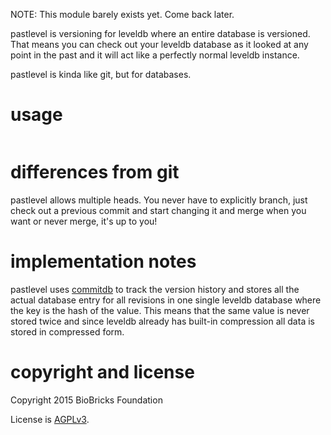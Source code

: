 
NOTE: This module barely exists yet. Come back later.

pastlevel is versioning for leveldb where an entire database is versioned. That means you can check out your leveldb database as it looked at any point in the past and it will act like a perfectly normal leveldb instance.

pastlevel is kinda like git, but for databases. 

# usage

```

```

# differences from git

pastlevel allows multiple heads. You never have to explicitly branch, just check out a previous commit and start changing it and merge when you want or never merge, it's up to you!

# implementation notes

pastlevel uses [commitdb](https://www.npmjs.com/package/commitdb) to track the version history and stores all the actual database entry for all revisions in one single leveldb database where the key is the hash of the value. This means that the same value is never stored twice and since leveldb already has built-in compression all data is stored in compressed form.

# copyright and license

Copyright 2015 BioBricks Foundation

License is [AGPLv3](https://www.gnu.org/licenses/agpl-3.0.txt).